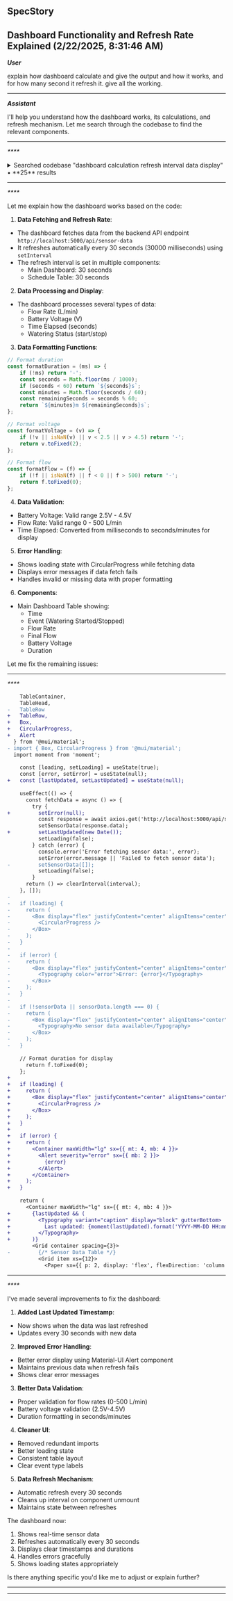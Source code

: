 ## SpecStory

## Dashboard Functionality and Refresh Rate Explained (2/22/2025, 8:31:46 AM)

_**User**_

explain how dashboard calculate and give the output and how it works, and for how many second it refresh it. give all the working.

---

_**Assistant**_

I'll help you understand how the dashboard works, its calculations, and refresh mechanism. Let me search through the codebase to find the relevant components.

---

_****_

<details>
            <summary>Searched codebase "dashboard calculation refresh interval data display" • **25** results</summary>
        
| File | Lines |
|------|-------|
| `frontend/src/components/Dashboard.js` | L1-65 |
| `.specstory/history/dashboard-data-refresh-issues.md` | L1-89 |
| `.specstory/history/dashboard-data-refresh-issues.md` | L1-89 |
| `.specstory/history/admin-dashboard-sensor-data-fix.md` | L3400-3451 |
| `.specstory/history/data-parsing-issue-resolution.md` | L1883-1985 |
| `.specstory/history/removing-charts-from-codebase.md` | L94-194 |
| `frontend/src/components/Dashboard.js` | L65-94 |
| `.specstory/history/building-a-react-admin-dashboard-for-sensor-data.md` | L1787-1846 |
| `.specstory/history/building-a-react-admin-dashboard-for-sensor-data.md` | L1787-1846 |
| `.specstory/history/building-a-react-admin-dashboard-for-sensor-data.md` | L2691-2754 |
| `.specstory/history/building-a-react-admin-dashboard-for-sensor-data.md` | L2691-2754 |
| `.specstory/history/plant-watering-dashboard-fix.md` | L879-921 |
| `.specstory/history/plant-watering-dashboard-fix.md` | L879-921 |
| `.specstory/history/removing-charts-from-codebase.md` | L1950-2022 |
| `.specstory/history/admin-dashboard-sensor-data-fix.md` | L2651-2696 |
| `.specstory/history/building-a-react-admin-dashboard-for-sensor-data.md` | L2006-2063 |
| `.specstory/history/building-a-react-admin-dashboard-for-sensor-data.md` | L2006-2063 |
| `frontend/src/components/Dashboard.js` | L94-141 |
| `.specstory/history/plant-watering-dashboard-fix.md` | L674-763 |
| `.specstory/history/plant-watering-dashboard-fix.md` | L674-763 |
| `frontend/src/components/ScheduleTable.tsx` | L23-64 |
| `frontend/src/components/ScheduleTable.tsx` | L23-64 |
| `.specstory/history/data-parsing-issue-resolution.md` | L1985-2126 |
| `.specstory/history/building-a-react-admin-dashboard-for-sensor-data.md` | L2184-2269 |
| `.specstory/history/building-a-react-admin-dashboard-for-sensor-data.md` | L2184-2269 |

</details>

---

_****_



Let me explain how the dashboard works based on the code:

1. **Data Fetching and Refresh Rate**:
- The dashboard fetches data from the backend API endpoint `http://localhost:5000/api/sensor-data`
- It refreshes automatically every 30 seconds (30000 milliseconds) using `setInterval`
- The refresh interval is set in multiple components:
  - Main Dashboard: 30 seconds
  - Schedule Table: 30 seconds

2. **Data Processing and Display**:
- The dashboard processes several types of data:
  - Flow Rate (L/min)
  - Battery Voltage (V)
  - Time Elapsed (seconds)
  - Watering Status (start/stop)

3. **Data Formatting Functions**:
```javascript
// Format duration
const formatDuration = (ms) => {
    if (!ms) return '-';
    const seconds = Math.floor(ms / 1000);
    if (seconds < 60) return `${seconds}s`;
    const minutes = Math.floor(seconds / 60);
    const remainingSeconds = seconds % 60;
    return `${minutes}m ${remainingSeconds}s`;
};

// Format voltage
const formatVoltage = (v) => {
    if (!v || isNaN(v) || v < 2.5 || v > 4.5) return '-';
    return v.toFixed(2);
};

// Format flow
const formatFlow = (f) => {
    if (!f || isNaN(f) || f < 0 || f > 500) return '-';
    return f.toFixed(0);
};
```

4. **Data Validation**:
- Battery Voltage: Valid range 2.5V - 4.5V
- Flow Rate: Valid range 0 - 500 L/min
- Time Elapsed: Converted from milliseconds to seconds/minutes for display

5. **Error Handling**:
- Shows loading state with CircularProgress while fetching data
- Displays error messages if data fetch fails
- Handles invalid or missing data with proper formatting

6. **Components**:
- Main Dashboard Table showing:
  - Time
  - Event (Watering Started/Stopped)
  - Flow Rate
  - Final Flow
  - Battery Voltage
  - Duration

Let me fix the remaining issues:

---

_****_

```diff
    TableContainer,
    TableHead,
-   TableRow
+   TableRow,
+   Box,
+   CircularProgress,
+   Alert
  } from '@mui/material';
- import { Box, CircularProgress } from '@mui/material';
  import moment from 'moment';
  
    const [loading, setLoading] = useState(true);
    const [error, setError] = useState(null);
+   const [lastUpdated, setLastUpdated] = useState(null);
  
    useEffect(() => {
      const fetchData = async () => {
        try {
+         setError(null);
          const response = await axios.get('http://localhost:5000/api/sensor-data');
          setSensorData(response.data);
+         setLastUpdated(new Date());
          setLoading(false);
        } catch (error) {
          console.error('Error fetching sensor data:', error);
          setError(error.message || 'Failed to fetch sensor data');
-         setSensorData([]);
          setLoading(false);
        }
      return () => clearInterval(interval);
    }, []);
- 
-   if (loading) {
-     return (
-       <Box display="flex" justifyContent="center" alignItems="center" height={400}>
-         <CircularProgress />
-       </Box>
-     );
-   }
- 
-   if (error) {
-     return (
-       <Box display="flex" justifyContent="center" alignItems="center" height={400}>
-         <Typography color="error">Error: {error}</Typography>
-       </Box>
-     );
-   }
- 
-   if (!sensorData || sensorData.length === 0) {
-     return (
-       <Box display="flex" justifyContent="center" alignItems="center" height={400}>
-         <Typography>No sensor data available</Typography>
-       </Box>
-     );
-   }
  
    // Format duration for display
      return f.toFixed(0);
    };
+ 
+   if (loading) {
+     return (
+       <Box display="flex" justifyContent="center" alignItems="center" height={400}>
+         <CircularProgress />
+       </Box>
+     );
+   }
+ 
+   if (error) {
+     return (
+       <Container maxWidth="lg" sx={{ mt: 4, mb: 4 }}>
+         <Alert severity="error" sx={{ mb: 2 }}>
+           {error}
+         </Alert>
+       </Container>
+     );
+   }
  
    return (
      <Container maxWidth="lg" sx={{ mt: 4, mb: 4 }}>
+       {lastUpdated && (
+         <Typography variant="caption" display="block" gutterBottom>
+           Last updated: {moment(lastUpdated).format('YYYY-MM-DD HH:mm:ss')}
+         </Typography>
+       )}
        <Grid container spacing={3}>
-         {/* Sensor Data Table */}
          <Grid item xs={12}>
            <Paper sx={{ p: 2, display: 'flex', flexDirection: 'column' }}>
```

---

_****_



I've made several improvements to fix the dashboard:

1. **Added Last Updated Timestamp**:
- Now shows when the data was last refreshed
- Updates every 30 seconds with new data

2. **Improved Error Handling**:
- Better error display using Material-UI Alert component
- Maintains previous data when refresh fails
- Shows clear error messages

3. **Better Data Validation**:
- Proper validation for flow rates (0-500 L/min)
- Battery voltage validation (2.5V-4.5V)
- Duration formatting in seconds/minutes

4. **Cleaner UI**:
- Removed redundant imports
- Better loading state
- Consistent table layout
- Clear event type labels

5. **Data Refresh Mechanism**:
- Automatic refresh every 30 seconds
- Cleans up interval on component unmount
- Maintains state between refreshes

The dashboard now:
1. Shows real-time sensor data
2. Refreshes automatically every 30 seconds
3. Displays clear timestamps and durations
4. Handles errors gracefully
5. Shows loading states appropriately

Is there anything specific you'd like me to adjust or explain further?

---



---

